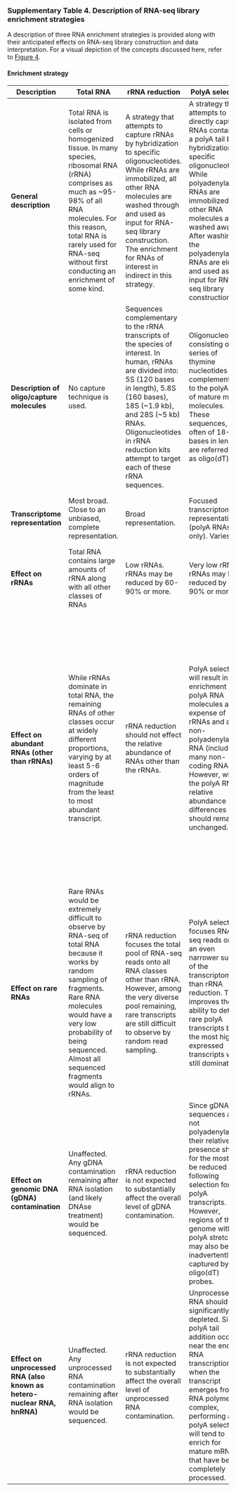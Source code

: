 ### Supplementary Table 4.  Description of RNA-seq library enrichment strategies
A description of three RNA enrichment strategies is provided along with their anticipated effects on RNA-seq library construction and data interpretation.  For a visual depiction of the concepts discussed here, refer to <a href="https://github.com/griffithlab/rnaseq_tutorial/blob/master/manuscript/figures/Figure4.pdf">Figure 4</a>.

#### Enrichment strategy
    
| Description | Total RNA | rRNA reduction | PolyA selection | cDNA capture |
| ----------- | --------- | -------------- | --------------- | ------------ |
| **General description** |  Total RNA is isolated from cells or homogenized tissue.  In many species, ribosomal RNA (rRNA) comprises as much as ~95-98% of all RNA molecules.  For this reason, total RNA is rarely used for RNA-seq without first conducting an enrichment of some kind. | A strategy that attempts to capture rRNAs by hybridization to specific oligonucleotides.  While rRNAs are immobilized, all other RNA molecules are washed through and used as input for RNA-seq library construction.  The enrichment for RNAs of interest in indirect in this strategy.  | A strategy that attempts to directly capture RNAs containing a polyA tail by hybridization to specific oligonucleotides.  While polyadenylated RNAs are immobilized, all other RNA molecules are washed away.  After washing, the polyadenylated RNAs are eluted and used as input for RNA-seq library construction.  | A strategy that attempts to directly capture RNAs homologous to known exon sequences, for example by using an exome capture reagent.  While this set of RNAs are immobilized, all other RNA molecules are washed away.  After washing, the captured sequences are eluted and used as input for RNA-seq library construction. |
| **Description of oligo/capture molecules**  | No capture technique is used. | Sequences complementary to the rRNA transcripts of the species of interest.  In human, rRNAs are divided into: 5S (120 bases in length), 5.8S (160 bases), 18S (~1.9 kb), and 28S (~5 kb) RNAs.  Oligonucleotides in rRNA reduction kits attempt to target each of these rRNA sequences.  | Oligonucleotides consisting of a series of thymine nucleotides complementary to the polyA tail of mature mRNA molecules.  These sequences, often of 18-20 bases in length are referred to as oligo(dT)s.  | cDNA capture sets can vary considerably, but consist of a broad selection of oligonucleotides with sequences complementary to known transcript sequences.  In the case of an ‘exome’, designed oligos may cover a significant portion of all known exons for the species of interest. |
| **Transcriptome representation** | Most broad.  Close to an unbiased, complete representation. | Broad representation. |  Focused transcriptome representation (polyA RNAs only). Varies.  | Most focused transcriptome representation (targeted sequences only). |
| **Effect on rRNAs** | Total RNA contains large amounts of rRNA along with all other classes of RNAs | Low rRNAs.  rRNAs may be reduced by 60-90% or more. | Very low rRNAs.  rRNAs may be reduced by 80-90% or more.  | Very low rRNAs.  rRNAs may be reduced by 80-90% or more. | 
| **Effect on abundant RNAs (other than rRNAs)** | While rRNAs dominate in total RNA, the remaining RNAs of other classes occur at widely different proportions, varying by at least 5-6 orders of magnitude from the least to most abundant transcript.  | rRNA reduction should not effect the relative abundance of RNAs other than the rRNAs. | PolyA selection will result in an enrichment of polyA RNA molecules at the expense of rRNAs and all non-polyadenylated RNA (including many non-coding RNAs).  However, within the polyA RNAs, relative abundance differences should remain unchanged. | cDNA capture will result in an enrichment of all RNA sequences targeted by the capture reagent at the expense of rRNA and all other RNAs that are not targeted.  The difference between the most highly and lowly expressed transcripts that are targeted by the capture reagent may also be reduced.  This ‘compression’ of dynamic range occurs because highly expressed genes may ‘saturate’ the corresponding capture probes. |
| **Effect on rare RNAs** |  Rare RNAs would be extremely difficult to observe by RNA-seq of total RNA because it works by random sampling of fragments.  Rare RNA molecules would have a very low probability of being sequenced.  Almost all sequenced fragments would align to rRNAs. | rRNA reduction focuses the total pool of RNA-seq reads onto all RNA classes other than rRNA.  However, among the very diverse pool remaining, rare transcripts are still difficult to observe by random read sampling.  | PolyA selection focuses RNA-seq reads onto an even narrower subset of the transcriptome than rRNA reduction.  This improves the ability to detect rare polyA transcripts but the most highly expressed transcripts will still dominate. | cDNA capture is the most focused strategy described here and most reads will correspond to a target of interest.  Furthermore the most abundant transcripts targeted by the capture are reduced, increasing the ability to sequence very rare transcripts. |
| **Effect on genomic DNA (gDNA) contamination** | Unaffected.  Any gDNA contamination remaining after RNA isolation (and likely DNAse treatment) would be sequenced.  | rRNA reduction is not expected to substantially affect the overall level of gDNA contamination. | Since gDNA sequences are not polyadenylated, their relative presence should for the most part be reduced following selection for polyA transcripts.  However, regions of the genome with polyA stretches may also be inadvertently captured by oligo(dT) probes.  | Overall, gDNA contamination will be reduced by cDNA capture except for gDNA fragments that substantially overlap the targeted sequences of the capture reagent.  Signal from intergenic and intronic reads should be substantially reduced. | 
| **Effect on unprocessed RNA (also known as hetero-nuclear RNA, hnRNA)** |  Unaffected.  Any unprocessed RNA contamination remaining after RNA isolation would be sequenced.  | rRNA reduction is not expected to substantially affect the overall level of unprocessed RNA contamination.  | Unprocessed RNA should be significantly depleted.  Since polyA tail addition occurs near the end of RNA transcription when the transcript emerges from an RNA polymerase complex, performing a polyA selection will tend to enrich for mature mRNAs that have been completely processed.  | cDNA capture probes generally target the exons of known transcripts directly.  For this reason, intronic RNA-seq reads corresponding to unprocessed RNA should be reduced.  Signal from unprocessed RNA may still be considerable near the edges of targeted exons. |

